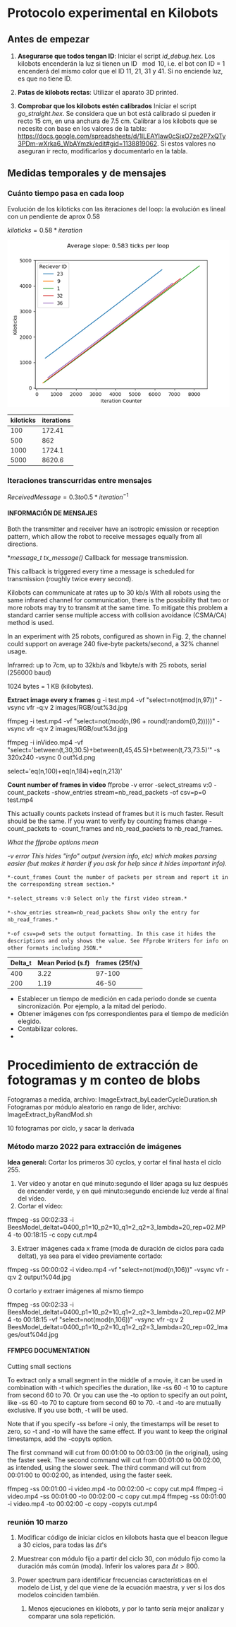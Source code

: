 # Protocolo experimental en Kilobots

## Antes de empezar

1. **Asegurarse que todos tengan ID**:
   Iniciar el script *id_debug.hex*. Los kilobots encenderán la luz si tienen un ID $\mod 10$, i.e. el bot con ID = 1 encenderá del mismo color que el ID 11, 21, 31 y 41. Si no enciende luz, es que no tiene ID.
2. **Patas de kilobots rectas**:
   Utilizar el aparato 3D printed.


3. **Comprobar que los kilobots estén calibrados**
   Iniciar el script *go_straight.hex*. Se considera que un bot está calibrado si pueden ir recto 15 cm, en una anchura de 7.5 cm.
   Calibrar a los kilobots que se necesite con base en los valores de la tabla:
    https://docs.google.com/spreadsheets/d/1lLEAYlaw0cSjxO7ze2P7xQTy3PDm-wXrka6_WbAYmzk/edit#gid=1138819062.
   Si estos valores no aseguran ir recto, modificarlos y documentarlo en la tabla.



## Medidas temporales y de mensajes

### Cuánto tiempo pasa en cada loop

Evolución de los kiloticks con las iteraciones del loop: la evolución es lineal con un pendiente de aprox 0.58

$kilo ticks = 0.58*iteration$

![](counter_vs_kiloticks_kilobots_10.png)


| kiloticks | iterations |
| --------- | ---------- |
| 100       | 172.41     |
| 500       | 862        |
| 1000      | 1724.1     |
| 5000      | 8620.6     |

### Iteraciones transcurridas entre mensajes

$ReceivedMessage =  0.3to0.5*iteration^{-1}$


#### INFORMACIÓN DE MENSAJES


Both the transmitter and receiver have an isotropic emission or reception pattern, which allow the robot to receive messages equally from all directions.

**message_t *tx_message()**
Callback for message transmission.

This callback is triggered every time a message is scheduled for transmission (roughly twice every second).

Kilobots can communicate at rates up to 30 kb/s
With all robots using the same infrared channel for
communication, there is the possibility that two or more
robots may try to transmit at the same time. To mitigate
this problem a standard carrier sense multiple access with
collision avoidance (CSMA/CA) method is used.

In an experiment with 25 robots, configured as shown in Fig. 2, the channel could support on average 240 five-byte packets/second, a 32% channel usage.

Infrarred:  up to 7cm, up to 32kb/s  and 1kbyte/s with  25 robots, serial (256000 baud)

1024 bytes = 1 KB (kilobytes).



**Extract image every x frames**
g -i test.mp4 -vf "select=not(mod(n\,97))" -vsync vfr -q:v 2 images/RGB/out%3d.jpg


ffmpeg -i test.mp4 -vf "select=not(mod(n\,(96 + round(random(0,2)))))" -vsync vfr -q:v 2 images/RGB/out%3d.jpg


ffmpeg -i inVideo.mp4
  -vf "select='between(t,30,30.5)+between(t,45,45.5)+between(t,73,73.5)'"
  -s 320x240 -vsync 0 out%d.png

select='eq(n\,100)+eq(n\,184)+eq(n\,213)'

**Count number of frames in video**
  ffprobe -v error -select_streams v:0 -count_packets -show_entries stream=nb_read_packets -of csv=p=0 test.mp4


This actually counts packets instead of frames but it is much faster. Result should be the same. If you want to verify by counting frames change -count_packets to -count_frames and nb_read_packets to nb_read_frames.

*What the ffprobe options mean*

  *-v error This hides "info" output (version info, etc) which makes parsing easier (but makes it harder if you ask for help since it hides important info).*

    *-count_frames Count the number of packets per stream and report it in the corresponding stream section.*

    *-select_streams v:0 Select only the first video stream.*

    *-show_entries stream=nb_read_packets Show only the entry for nb_read_frames.*

    *-of csv=p=0 sets the output formatting. In this case it hides the descriptions and only shows the value. See FFprobe Writers for info on other formats including JSON.*



| Delta_t | Mean Period (s.f) | frames (25f/s) |
| ------- | ----------------- | -------------- |
| 400     | 3.22              | 97-100         |
| 200     | 1.19              | 46-50          |



- Establecer un tiempo de medición en cada periodo donde se cuenta sincronización. Por ejemplo, a la mitad del periodo.
- Obtener imágenes con fps correspondientes para el tiempo de medición elegido.
- Contabilizar colores.
- 

# Procedimiento de extracción de fotogramas y m conteo de blobs
Fotogramas a medida, archivo: ImageExtract_byLeaderCycleDuration.sh
Fotogramas por módulo aleatorio en rango de lider, archivo: ImageExtract_byRandMod.sh

10 fotogramas por ciclo, y sacar la derivada



### Método marzo 2022 para extracción de imágenes

**Idea general:** Cortar los primeros 30 cyclos, y cortar el final hasta el ciclo 255.

1. Ver vídeo y anotar en qué minuto:segundo el líder apaga su luz después de encender verde, y en qué minuto:segundo enciende luz verde al final del vídeo.
2. Cortar el vídeo:

ffmpeg -ss 00:02:33 -i BeesModel_deltat=0400_p1=10_p2=10_q1=2_q2=3_lambda=20_rep=02.MP4 -to 00:18:15 -c copy cut.mp4


3. Extraer imágenes cada x frame (moda de duración de ciclos para cada deltat), ya sea para el vídeo previamente cortado:

ffmpeg -ss 00:00:02 -i  video.mp4 -vf "select=not(mod(n\,106))" -vsync vfr -q:v 2 output%04d.jpg

O cortarlo y extraer imágenes al mismo tiempo

ffmpeg -ss 00:02:33 -i BeesModel_deltat=0400_p1=10_p2=10_q1=2_q2=3_lambda=20_rep=02.MP4 -to 00:18:15 -vf "select=not(mod(n\,106))" -vsync vfr -q:v 2 BeesModel_deltat=0400_p1=10_p2=10_q1=2_q2=3_lambda=20_rep=02_Images/out%04d.jpg



#### FFMPEG DOCUMENTATION
Cutting small sections

To extract only a small segment in the middle of a movie, it can be used in combination with -t which specifies the duration, like -ss 60 -t 10 to capture from second 60 to 70. Or you can use the -to option to specify an out point, like -ss 60 -to 70 to capture from second 60 to 70. -t and -to are mutually exclusive. If you use both, -t will be used.

Note that if you specify -ss before -i only, the timestamps will be reset to zero, so -t and -to will have the same effect. If you want to keep the original timestamps, add the -copyts option.

The first command will cut from 00:01:00 to 00:03:00 (in the original), using the faster seek.
The second command will cut from 00:01:00 to 00:02:00, as intended, using the slower seek.
The third command will cut from 00:01:00 to 00:02:00, as intended, using the faster seek.

ffmpeg -ss 00:01:00 -i video.mp4 -to 00:02:00 -c copy cut.mp4
ffmpeg -i video.mp4 -ss 00:01:00 -to 00:02:00 -c copy cut.mp4
ffmpeg -ss 00:01:00 -i video.mp4 -to 00:02:00 -c copy -copyts cut.mp4



### reunión 10 marzo


1. Modificar código de iniciar ciclos en kilobots hasta que el beacon llegue a 30 ciclos, para todas las $\Delta t$'s
2. Muestrear con módulo fijo a partir del ciclo 30, con módulo fijo como la duración más común (moda). Inferir los valores para $\Delta t > 800$.

3. Power spectrum para identificar frecuencias características en el modelo de List, y del que viene de la ecuación maestra, y ver si los dos modelos coinciden también.

   1. Menos ejecuciones en kilobots, y por lo tanto sería mejor analizar y comparar una sola repetición.
